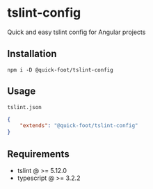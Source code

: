 # tslint-config

Quick and easy tslint config for Angular projects

## Installation

`npm i -D @quick-foot/tslint-config`

## Usage

`tslint.json`

```json
{
    "extends": "@quick-foot/tslint-config"
}
```

## Requirements

-   tslint @ >= 5.12.0
-   typescript @ >= 3.2.2
